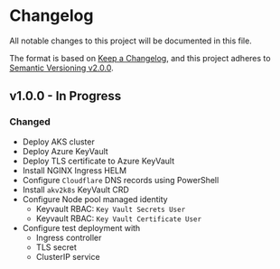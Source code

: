 # Changelog

All notable changes to this project will be documented in this file.

The format is based on [Keep a Changelog](https://keepachangelog.com/en/1.0.0/),
and this project adheres to [Semantic Versioning v2.0.0](https://semver.org/spec/v2.0.0.html).

## v1.0.0 - In Progress

### Changed

- Deploy AKS cluster
- Deploy Azure KeyVault
- Deploy TLS certificate to Azure KeyVault
- Install NGINX Ingress HELM
- Configure `Cloudflare` DNS records using PowerShell
- Install `akv2k8s` KeyVault CRD
- Configure Node pool managed identity
    - Keyvault RBAC: `Key Vault Secrets User`
    - Keyvault RBAC: `Key Vault Certificate User`
- Configure test deployment with
    - Ingress controller
    - TLS secret
    - ClusterIP service
